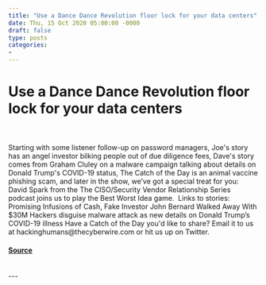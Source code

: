 ```yaml
---
title: "Use a Dance Dance Revolution floor lock for your data centers"
date: Thu, 15 Oct 2020 05:00:00 -0000
draft: false
type: posts
categories: 
- 
---
```

# Use a Dance Dance Revolution floor lock for your data centers

<br/>

<br/>
Starting with some listener follow-up on password managers, Joe's story has an angel investor bilking people out of due diligence fees, Dave's story comes from Graham Cluley on a malware campaign talking about details on Donald Trump's COVID-19 status, The Catch of the Day is an animal vaccine phishing scam, and later in the show, we’ve got a special treat for you: David Spark from the The CISO/Security Vendor Relationship Series podcast joins us to play the Best Worst Idea game.  Links to stories: Promising Infusions of Cash, Fake Investor John Bernard Walked Away With $30M Hackers disguise malware attack as new details on Donald Trump’s COVID-19 illness Have a Catch of the Day you'd like to share? Email it to us at hackinghumans@thecyberwire.com or hit us up on Twitter.

#### [Source](https://thecyberwire.com/podcasts/hacking-humans/120/notes)

<br/>
---
